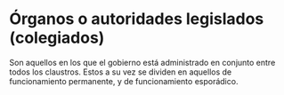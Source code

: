 # Órganos o autoridades legislados (colegiados)
Son aquellos en los que el gobierno está administrado en conjunto entre todos los claustros. Estos a su vez se dividen en aquellos de funcionamiento permanente, y de funcionamiento esporádico.